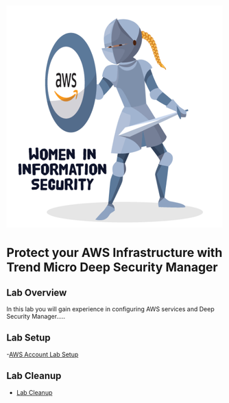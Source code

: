 ![](images/WIIS_Sticker_Final.PNG)
# Protect your AWS Infrastructure with Trend Micro Deep Security Manager


## Lab Overview
In this lab you will gain experience in configuring AWS services and Deep Security Manager.....

## Lab Setup
-[AWS Account Lab Setup](https://github.com/Halimer/wiis_dallas/tree/master/AWS_Lab_Setup)



## Lab Cleanup 
- [Lab Cleanup](https://github.com/Halimer/wiis_dallas/tree/master/AWS_Lab_Cleanup)
